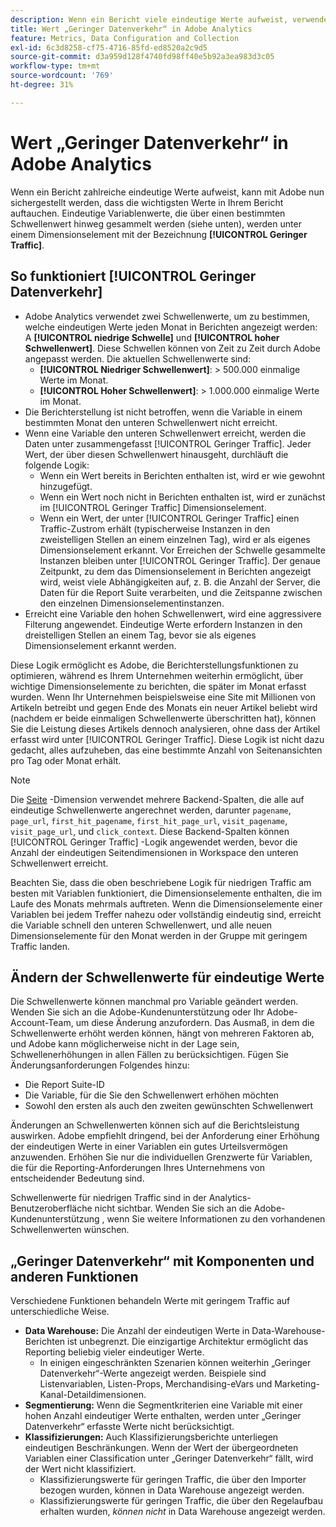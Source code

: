 ```yaml
---
description: Wenn ein Bericht viele eindeutige Werte aufweist, verwendet Adobe das Dimensionselement "Geringer Datenverkehr", um die Berichtsleistung zu verbessern.
title: Wert „Geringer Datenverkehr“ in Adobe Analytics
feature: Metrics, Data Configuration and Collection
exl-id: 6c3d8258-cf75-4716-85fd-ed8520a2c9d5
source-git-commit: d3a959d128f4740fd98ff40e5b92a3ea983d3c05
workflow-type: tm+mt
source-wordcount: '769'
ht-degree: 31%

---
```


# Wert „Geringer Datenverkehr“ in Adobe Analytics

Wenn ein Bericht zahlreiche eindeutige Werte aufweist, kann mit Adobe nun sichergestellt werden, dass die wichtigsten Werte in Ihrem Bericht auftauchen. Eindeutige Variablenwerte, die über einen bestimmten Schwellenwert hinweg gesammelt werden (siehe unten), werden unter einem Dimensionselement mit der Bezeichnung **[!UICONTROL Geringer Traffic]**.

## So funktioniert [!UICONTROL Geringer Datenverkehr]

* Adobe Analytics verwendet zwei Schwellenwerte, um zu bestimmen, welche eindeutigen Werte jeden Monat in Berichten angezeigt werden: A **[!UICONTROL niedrige Schwelle]** und **[!UICONTROL hoher Schwellenwert]**. Diese Schwellen können von Zeit zu Zeit durch Adobe angepasst werden. Die aktuellen Schwellenwerte sind:
   * **[!UICONTROL Niedriger Schwellenwert]**: > 500.000 einmalige Werte im Monat.
   * **[!UICONTROL Hoher Schwellenwert]**: > 1.000.000 einmalige Werte im Monat.
* Die Berichterstellung ist nicht betroffen, wenn die Variable in einem bestimmten Monat den unteren Schwellenwert nicht erreicht.
* Wenn eine Variable den unteren Schwellenwert erreicht, werden die Daten unter zusammengefasst [!UICONTROL Geringer Traffic]. Jeder Wert, der über diesen Schwellenwert hinausgeht, durchläuft die folgende Logik:
   * Wenn ein Wert bereits in Berichten enthalten ist, wird er wie gewohnt hinzugefügt.
   * Wenn ein Wert noch nicht in Berichten enthalten ist, wird er zunächst im [!UICONTROL Geringer Traffic] Dimensionselement.
   * Wenn ein Wert, der unter [!UICONTROL Geringer Traffic] einen Traffic-Zustrom erhält (typischerweise Instanzen in den zweistelligen Stellen an einem einzelnen Tag), wird er als eigenes Dimensionselement erkannt. Vor Erreichen der Schwelle gesammelte Instanzen bleiben unter [!UICONTROL Geringer Traffic]. Der genaue Zeitpunkt, zu dem das Dimensionselement in Berichten angezeigt wird, weist viele Abhängigkeiten auf, z. B. die Anzahl der Server, die Daten für die Report Suite verarbeiten, und die Zeitspanne zwischen den einzelnen Dimensionselementinstanzen.
* Erreicht eine Variable den hohen Schwellenwert, wird eine aggressivere Filterung angewendet. Eindeutige Werte erfordern Instanzen in den dreistelligen Stellen an einem Tag, bevor sie als eigenes Dimensionselement erkannt werden.

Diese Logik ermöglicht es Adobe, die Berichterstellungsfunktionen zu optimieren, während es Ihrem Unternehmen weiterhin ermöglicht, über wichtige Dimensionselemente zu berichten, die später im Monat erfasst wurden. Wenn Ihr Unternehmen beispielsweise eine Site mit Millionen von Artikeln betreibt und gegen Ende des Monats ein neuer Artikel beliebt wird (nachdem er beide einmaligen Schwellenwerte überschritten hat), können Sie die Leistung dieses Artikels dennoch analysieren, ohne dass der Artikel erfasst wird unter [!UICONTROL Geringer Traffic]. Diese Logik ist nicht dazu gedacht, alles aufzuheben, das eine bestimmte Anzahl von Seitenansichten pro Tag oder Monat erhält.

>[!NOTE]
>Die [Seite](../components/dimensions/page.md) -Dimension verwendet mehrere Backend-Spalten, die alle auf eindeutige Schwellenwerte angerechnet werden, darunter `pagename`, `page_url`, `first_hit_pagename`, `first_hit_page_url`, `visit_pagename`, `visit_page_url`, und `click_context`. Diese Backend-Spalten können [!UICONTROL Geringer Traffic] -Logik angewendet werden, bevor die Anzahl der eindeutigen Seitendimensionen in Workspace den unteren Schwellenwert erreicht.

Beachten Sie, dass die oben beschriebene Logik für niedrigen Traffic am besten mit Variablen funktioniert, die Dimensionselemente enthalten, die im Laufe des Monats mehrmals auftreten. Wenn die Dimensionselemente einer Variablen bei jedem Treffer nahezu oder vollständig eindeutig sind, erreicht die Variable schnell den unteren Schwellenwert, und alle neuen Dimensionselemente für den Monat werden in der Gruppe mit geringem Traffic landen.

## Ändern der Schwellenwerte für eindeutige Werte

Die Schwellenwerte können manchmal pro Variable geändert werden. Wenden Sie sich an die Adobe-Kundenunterstützung oder Ihr Adobe-Account-Team, um diese Änderung anzufordern. Das Ausmaß, in dem die Schwellenwerte erhöht werden können, hängt von mehreren Faktoren ab, und Adobe kann möglicherweise nicht in der Lage sein, Schwellenerhöhungen in allen Fällen zu berücksichtigen. Fügen Sie Änderungsanforderungen Folgendes hinzu:

* Die Report Suite-ID
* Die Variable, für die Sie den Schwellenwert erhöhen möchten
* Sowohl den ersten als auch den zweiten gewünschten Schwellenwert

Änderungen an Schwellenwerten können sich auf die Berichtsleistung auswirken. Adobe empfiehlt dringend, bei der Anforderung einer Erhöhung der eindeutigen Werte in einer Variablen ein gutes Urteilsvermögen anzuwenden. Erhöhen Sie nur die individuellen Grenzwerte für Variablen, die für die Reporting-Anforderungen Ihres Unternehmens von entscheidender Bedeutung sind.

Schwellenwerte für niedrigen Traffic sind in der Analytics-Benutzeroberfläche nicht sichtbar. Wenden Sie sich an die Adobe-Kundenunterstützung , wenn Sie weitere Informationen zu den vorhandenen Schwellenwerten wünschen.

## „Geringer Datenverkehr“ mit Komponenten und anderen Funktionen

Verschiedene Funktionen behandeln Werte mit geringem Traffic auf unterschiedliche Weise.

* **Data Warehouse:** Die Anzahl der eindeutigen Werte in Data-Warehouse-Berichten ist unbegrenzt. Die einzigartige Architektur ermöglicht das Reporting beliebig vieler eindeutiger Werte.
   * In einigen eingeschränkten Szenarien können weiterhin „Geringer Datenverkehr“-Werte angezeigt werden. Beispiele sind Listenvariablen, Listen-Props, Merchandising-eVars und Marketing-Kanal-Detaildimensionen.
* **Segmentierung:** Wenn die Segmentkriterien eine Variable mit einer hohen Anzahl eindeutiger Werte enthalten, werden unter „Geringer Datenverkehr“ erfasste Werte nicht berücksichtigt.
* **Klassifizierungen:** Auch Klassifizierungsberichte unterliegen eindeutigen Beschränkungen. Wenn der Wert der übergeordneten Variablen einer Classification unter „Geringer Datenverkehr“ fällt, wird der Wert nicht klassifiziert.
   * Klassifizierungswerte für geringen Traffic, die über den Importer bezogen wurden, können in Data Warehouse angezeigt werden. <!-- AN-115871 -->
   * Klassifizierungswerte für geringen Traffic, die über den Regelaufbau erhalten wurden, *können nicht* in Data Warehouse angezeigt werden. <!-- AN-122872 -->

